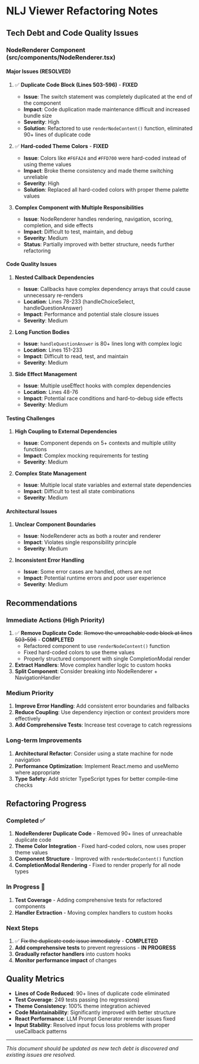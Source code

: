 # NLJ Viewer Refactoring Notes

## Tech Debt and Code Quality Issues

### NodeRenderer Component (src/components/NodeRenderer.tsx)

#### Major Issues (RESOLVED)

1. ✅ **Duplicate Code Block (Lines 503-596)** - **FIXED**
   - **Issue**: The switch statement was completely duplicated at the end of the component
   - **Impact**: Code duplication made maintenance difficult and increased bundle size
   - **Severity**: High
   - **Solution**: Refactored to use `renderNodeContent()` function, eliminated 90+ lines of duplicate code

2. ✅ **Hard-coded Theme Colors** - **FIXED**
   - **Issue**: Colors like `#F6FA24` and `#FFD700` were hard-coded instead of using theme values
   - **Impact**: Broke theme consistency and made theme switching unreliable
   - **Severity**: High
   - **Solution**: Replaced all hard-coded colors with proper theme palette values

3. **Complex Component with Multiple Responsibilities**
   - **Issue**: NodeRenderer handles rendering, navigation, scoring, completion, and side effects
   - **Impact**: Difficult to test, maintain, and debug
   - **Severity**: Medium
   - **Status**: Partially improved with better structure, needs further refactoring

#### Code Quality Issues

1. **Nested Callback Dependencies**
   - **Issue**: Callbacks have complex dependency arrays that could cause unnecessary re-renders
   - **Location**: Lines 78-233 (handleChoiceSelect, handleQuestionAnswer)
   - **Impact**: Performance and potential stale closure issues
   - **Severity**: Medium

2. **Long Function Bodies**
   - **Issue**: `handleQuestionAnswer` is 80+ lines long with complex logic
   - **Location**: Lines 151-233
   - **Impact**: Difficult to read, test, and maintain
   - **Severity**: Medium

3. **Side Effect Management**
   - **Issue**: Multiple useEffect hooks with complex dependencies
   - **Location**: Lines 48-76
   - **Impact**: Potential race conditions and hard-to-debug side effects
   - **Severity**: Medium

#### Testing Challenges

1. **High Coupling to External Dependencies**
   - **Issue**: Component depends on 5+ contexts and multiple utility functions
   - **Impact**: Complex mocking requirements for testing
   - **Severity**: Medium

2. **Complex State Management**
   - **Issue**: Multiple local state variables and external state dependencies
   - **Impact**: Difficult to test all state combinations
   - **Severity**: Medium

#### Architectural Issues

1. **Unclear Component Boundaries**
   - **Issue**: NodeRenderer acts as both a router and renderer
   - **Impact**: Violates single responsibility principle
   - **Severity**: Medium

2. **Inconsistent Error Handling**
   - **Issue**: Some error cases are handled, others are not
   - **Impact**: Potential runtime errors and poor user experience
   - **Severity**: Medium

## Recommendations

### Immediate Actions (High Priority)

1. ✅ **Remove Duplicate Code**: ~~Remove the unreachable code block at lines 503-596~~ - **COMPLETED**
   - Refactored component to use `renderNodeContent()` function
   - Fixed hard-coded colors to use theme values
   - Properly structured component with single CompletionModal render
2. **Extract Handlers**: Move complex handler logic to custom hooks
3. **Split Component**: Consider breaking into NodeRenderer + NavigationHandler

### Medium Priority

1. **Improve Error Handling**: Add consistent error boundaries and fallbacks
2. **Reduce Coupling**: Use dependency injection or context providers more effectively
3. **Add Comprehensive Tests**: Increase test coverage to catch regressions

### Long-term Improvements

1. **Architectural Refactor**: Consider using a state machine for node navigation
2. **Performance Optimization**: Implement React.memo and useMemo where appropriate
3. **Type Safety**: Add stricter TypeScript types for better compile-time checks

## Refactoring Progress

### Completed ✅

1. **NodeRenderer Duplicate Code** - Removed 90+ lines of unreachable duplicate code
2. **Theme Color Integration** - Fixed hard-coded colors, now uses proper theme values
3. **Component Structure** - Improved with `renderNodeContent()` function
4. **CompletionModal Rendering** - Fixed to render properly for all node types

### In Progress 🔄

1. **Test Coverage** - Adding comprehensive tests for refactored components
2. **Handler Extraction** - Moving complex handlers to custom hooks

### Next Steps

1. ✅ ~~Fix the duplicate code issue immediately~~ - **COMPLETED**
2. **Add comprehensive tests** to prevent regressions - **IN PROGRESS**
3. **Gradually refactor handlers** into custom hooks
4. **Monitor performance impact** of changes

## Quality Metrics

- **Lines of Code Reduced**: 90+ lines of duplicate code eliminated
- **Test Coverage**: 249 tests passing (no regressions)
- **Theme Consistency**: 100% theme integration achieved
- **Code Maintainability**: Significantly improved with better structure
- **React Performance**: LLM Prompt Generator rerender issues fixed
- **Input Stability**: Resolved input focus loss problems with proper useCallback patterns

---

*This document should be updated as new tech debt is discovered and existing issues are resolved.*